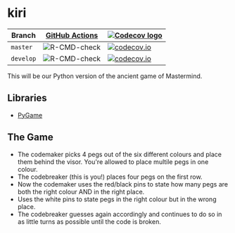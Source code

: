 # kiri

Branch   |[GitHub Actions](https://github.com/richelbilderbeek/kiri/actions)                               |[![Codecov logo](man/figures/Codecov.png)](https://www.codecov.io)
---------|-------------------------------------------------------------------------------------------------|-------------------------------------------------------------------------------------------------------------------------------------------------------------
`master` |![R-CMD-check](https://github.com/richelbilderbeek/kiri/workflows/Check/badge.svg?branch=master) |[![codecov.io](https://codecov.io/github/richelbilderbeek/kiri/coverage.svg?branch=master)](https://codecov.io/github/richelbilderbeek/kiri/branch/master)
`develop`|![R-CMD-check](https://github.com/richelbilderbeek/kiri/workflows/Check/badge.svg?branch=develop)|[![codecov.io](https://codecov.io/github/richelbilderbeek/kiri/coverage.svg?branch=develop)](https://codecov.io/github/richelbilderbeek/kiri/branch/develop)

This will be our Python version of the ancient game of Mastermind.

## Libraries

 * [PyGame](https://www.pygame.org/wiki/GettingStarted)

## The Game
* The codemaker picks 4 pegs out of the six different colours and place them behind the visor. You're allowed to place multile pegs in one colour.
* The codebreaker (this is you!) places four pegs on the first row.
* Now the codemaker uses the red/black pins to state how many pegs are both the right colour AND in the right place.
* Uses the white pins to state pegs in the right colour but in the wrong place.
* The codebreaker guesses again accordingly and continues to do so in as little turns as possible until the code is broken.

